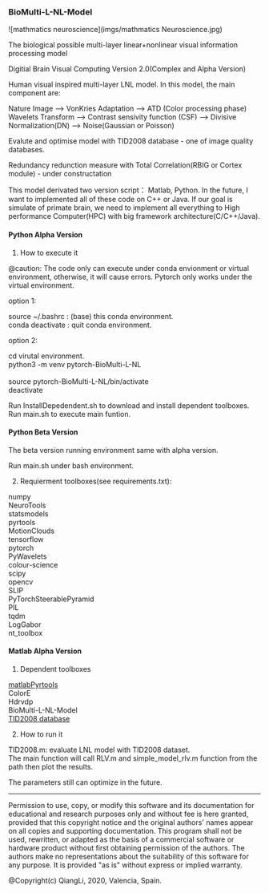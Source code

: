 ### BioMulti-L-NL-Model


![mathmatics neuroscience](imgs/mathmatics Neuroscience.jpg)
<br/>

The biological possible multi-layer linear+nonlinear visual information processing model

Digitial Brain Visual Computing Version 2.0(Complex and Alpha Version)

Human visual inspired multi-layer LNL model. In this model, the main 
component are:

Nature Image --> VonKries Adaptation --> ATD  (Color processing phase)
Wavelets Transform --> Contrast sensivity function (CSF) --> Divisive
Normalization(DN)  --> Noise(Gaussian or Poisson)

Evalute and optimise model with TID2008 database -  one of image quality databases.

Redundancy redunction measure with Total Correlation(RBIG or Cortex module) - under constructation

This model derivated two version script： Matlab, Python. In the future, I
want to implemented all of these code on C++ or Java. If our goal is 
simulate of primate brain, we need to implement all everything to High 
performance Computer(HPC) with big framework architecture(C/C++/Java).
 

#### Python Alpha Version



1. How to execute it

@caution: The code only can execute under conda envionment or virtual environment, otherwise,
it will cause errors. Pytorch only works under the virtual environment.<br/>

option 1: <br/>

source ~/.bashrc : (base) this conda environment.<br/>
conda deactivate : quit conda environment. <br/>


option 2:<br/>

cd virutal environment. <br/>
python3 -m venv pytorch-BioMulti-L-NL <br/>  
source pytorch-BioMulti-L-NL/bin/activate <br/>
deactivate <br/>


Run InstallDepedendent.sh to download and install dependent toolboxes.<br/>
Run main.sh to execute main funtion.<br/>

#### Python Beta Version

The beta version running environment same with alpha version.<br/>

Run main.sh under bash environment.<br/>



2. Requierment toolboxes(see requirements.txt):<br/>

numpy<br/>
NeuroTools<br/>
statsmodels<br/>
pyrtools<br/>
MotionClouds<br/>
tensorflow<br/>
pytorch<br/>
PyWavelets<br/>
colour-science<br/>
scipy<br/>
opencv<br/>
SLIP<br/>
PyTorchSteerablePyramid<br/>
PIL<br/>
tqdm<br/>
LogGabor<br/>
nt_toolbox<br/>


#### Matlab Alpha Version

1. Dependent toolboxes

[matlabPyrtools](https://github.com/LabForComputationalVision/matlabPyrTools)<br/>
ColorE<br/>
Hdrvdp<br/>
BioMulti-L-NL-Model<br/>
[TID2008 database](http://www.ponomarenko.info/tid2008.htm)<br/>

2. How to run it

TID2008.m: evaluate LNL model with TID2008 dataset.<br/>
The main function will call RLV.m and simple_model_rlv.m function from the path then plot the results. <br/>

The parameters still can optimize in the future.

----------------------------------------------------------------------
Permission to use, copy, or modify this software and its documentation
for educational and research purposes only and without fee is here
granted, provided that this copyright notice and the original authors'
names appear on all copies and supporting documentation. This program
shall not be used, rewritten, or adapted as the basis of a commercial
software or hardware product without first obtaining permission of the
authors. The authors make no representations about the suitability of
this software for any purpose. It is provided "as is" without express
or implied warranty.

@Copyright(c) QiangLi, 2020, Valencia, Spain.